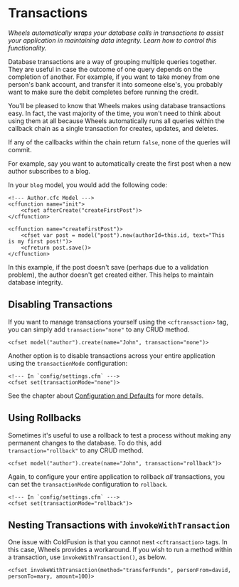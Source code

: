 # Transactions

*Wheels automatically wraps your database calls in transactions to assist your application in maintaining data integrity. Learn how to control this functionality.*

Database transactions are a way of grouping multiple queries together. They are useful in case the outcome of one query depends on the completion of another. For example, if you want to take money from one person's bank account, and transfer it into someone else's, you probably want to make sure the debit completes before running the credit.

You'll be pleased to know that Wheels makes using database transactions easy. In fact, the vast majority of the time, you won't need to think about using them at all because Wheels automatically runs all queries within the callback chain as a single transaction for creates, updates, and deletes.

If any of the callbacks within the chain return `false`, none of the queries will commit.

For example, say you want to automatically create the first post when a new author subscribes to a blog.

In your `blog` model, you would add the following code:

	<!--- Author.cfc Model --->
	<cffunction name="init">
		<cfset afterCreate("createFirstPost")>
	</cffunction>
	
	<cffunction name="createFirstPost")>
		<cfset var post = model("post").new(authorId=this.id, text="This is my first post!")>
		<cfreturn post.save()>
	</cffunction>

In this example, if the post doesn't save (perhaps due to a validation problem), the author doesn't get created either. This helps to maintain database integrity.

## Disabling Transactions

If you want to manage transactions yourself using the `<cftransaction>` tag, you can simply add `transaction="none"` to any CRUD method.

	<cfset model("author").create(name="John", transaction="none")>

Another option is to disable transactions across your entire application using the `transactionMode` configuration:

	<!--- In `config/settings.cfm` --->
	<cfset set(transactionMode="none")>

See the chapter about [Configuration and Defaults][2] for more details.

## Using Rollbacks

Sometimes it's useful to use a rollback to test a process without making any permanent changes to the database. To do this, add `transaction="rollback"` to any CRUD method.

	<cfset model("author").create(name="John", transaction="rollback")>

Again, to configure your entire application to rollback _all_ transactions, you can set the `transactionMode` configuration to `rollback`.

	<!--- In `config/settings.cfm` --->
	<cfset set(transactionMode="rollback")>

## Nesting Transactions with `invokeWithTransaction`

One issue with ColdFusion is that you cannot nest `<cftransaction>` tags. In this case, Wheels provides a workaround. If you wish to run a method within a transaction, use `invokeWithTransaction()`, as below. 

	<cfset invokeWithTransaction(method="transferFunds", personFrom=david, personTo=mary, amount=100)>

[2]: Configuration%20and%20Defaults.md
